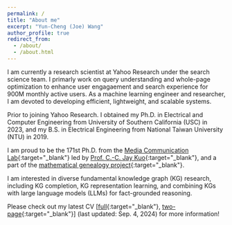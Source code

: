 ```yaml
---
permalink: /
title: "About me"
excerpt: "Yun-Cheng (Joe) Wang"
author_profile: true
redirect_from: 
  - /about/
  - /about.html
---
```


I am currently a research scientist at Yahoo Research under the search science team.
I primarly work on query understanding and whole-page optimization to enhance
user engagaement and search experience for 900M monthly active users.
As a machine learning engineer and researcher, I am devoted to developing efficient, 
lightweight, and scalable systems.

Prior to joining Yahoo Research. I obtained my Ph.D. in Electrical and 
Computer Engineering from University of Southern California (USC) in 
2023, and my B.S. in Electrical Engineering from National Taiwan
University (NTU) in 2019. 

I am proud to be the 171st Ph.D. from the
[Media Communication Lab](https://mcl.usc.edu/){:target="_blank"} led by 
[Prof. C.-C. Jay Kuo](https://viterbi.usc.edu/directory/faculty/Kuo/Chung-Chieh){:target="_blank"}, and a part of the
[mathematical genealogy project](https://genealogy.math.ndsu.nodak.edu/id.php?id=305226){:target="_blank"}.

[//]: # (Prior to joining USC as a Ph.D. student, I received my B.S. in )

[//]: # (Electrical Engineering from National Taiwan University in 2018, )

[//]: # (and M.S. in Electrical and Computer Engineering from USC in 2019.)

[//]: # (As a way to give back to the community and promote diversity,)

[//]: # (I am holding AI/ML office hours every week for students )

[//]: # (interested in learning AI/ML knowledge or conducting AI/ML )

[//]: # (research to chat on exciting topics. Priority is given to the )

[//]: # (underrepresented group in engineering. Please use the link to )

[//]: # (sign up: [form]&#40;https://forms.gle/McNSxmW94hsL8KEW8&#41;{:target="_blank"}.)

I am interested in diverse fundamental knowledge graph (KG)
research, including KG completion, KG representation 
learning, and combining KGs with large language models (LLMs) 
for fact-grounded reasoning. 
<!-- My primary emphasis lies in the development of lightweight and 
transparent machine learning (ML) models. -->

<!-- Recently, my research has been dedicated to the advancement of 
generative AI (GenAI) services within an 
edge-cloud computing paradigm. The objective is to enhance
user privacy, minimize inference time, optimize power efficiency, 
and facilitate computation offloading in the context of scaled AI systems. -->

Please check out my latest CV [[full](../files/240904_full_v2.pdf){:target="_blank"}, [two-page](../files/240904_twoPage_v5.pdf){:target="_blank"}]
(last updated: Sep. 4, 2024) for more information!

